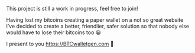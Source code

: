 This project is still a work in progress, feel free to join!

Having lost my bitcoins creating a paper wallet on a not so great website I’ve decided to create a better, friendlier, safer solution so that nobody else would have to lose their bitcoins too 😀

I present to you https://BTCwalletgen.com 🎉